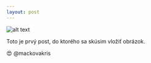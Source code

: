 ```yaml
---
layout: post
---
```


![alt text](https://res.cloudinary.com/prestige-gifting/image/fetch/fl_progressive,q_95,e_sharpen:50,w_480/e_saturation:05/https://www.prestigeflowers.co.uk/images/NF1018.jpg)


Toto je prvý post, do ktorého sa skúsim vložiť obrázok.

:heart_eyes: @mackovakris